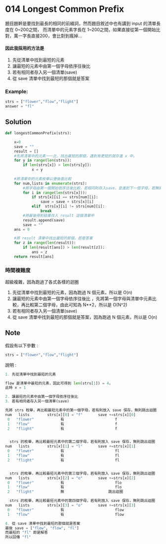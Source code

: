 # 014 Longest Common Prefix

題目題幹是要找到最長的相同的前綴詞，然而題目敘述中也有講到 input 的清單長度在 0~200之間，
而清單中的元素字長在 1~200之間，如果直接從第一個開始比對，萬一字長直接200，會比對到瘋掉...

#### 因此我採用的方法是
1. 先從清單中找到最短的元素
2. 讓最短的元素中由第一個字母依序往後比 
3. 若有相同者存入另一個清單(save)
4. 從 save 清單中找到最短的那個就是答案

### Example:

```python
strs = ["flower","flow","flight"]
answer = "fl"
```

## Solution

```python
def longestCommonPrefix(strs):

    x=0
    save = ""
    result = []
    #先將清單中的元素一一比，找出最短的那個，遇到有更短的就存進 x 中。
    for y in range(len(strs)):
        if len(strs[x]) > len(strs[y]):
            x = y
    
    #將清單中的元素枚舉以便後面比較
    for num,lists in enumerate(strs):
        #將字母由第一個開始依序往後比較，若相同則存入save，並進到下一個字母，若無則直接離開迴圈
        for i in range(len(strs[x])):  
            if strs[x][i] == strs[num][i]:
                save = save + strs[x][i]
            elif  strs[x][i] != strs[num][i]:
                break
        #將最後得到結果存入 result 這個清單中
        result.append(save)
        save = ""
    ans = 0

    #將 result 清單中找出最短的那個，即是答案
    for z in range(len(result)):
        if len(result[ans]) > len(result[z]):
            ans = z
    return result[ans]

```  

### 時間複雜度

超級複雜，因為跑過了各式各樣的迴圈
1. 先從清單中找到最短的元素，因為跑過 N 個元素，所以是 O(n)
2. 讓最短的元素中由第一個字母依序往後比 ，先將第一個字母與清單中元素比較，再比較第二個字母，由此可知為 N**2，所以是 O(N^2)
3. 若有相同者存入另一個清單(save)
4. 從 save 清單中找到最短的那個就是答案，因為跑過 N 個元素，所以是 O(n)


## Note
假設有以下參數 :
```python
strs = ["flower","flow","flight"]
```
說明 :
```python
1. 先從清單中找到最短的元素

flow 是清單中最短的元素，因此可得到 len(strs[1]) = 4，
此時 x = 1

2. 讓最短的元素中由第一個字母依序往後比 
3. 若有相同者存入另一個清單(save)

先將 strs 枚舉，再比較最短元素中的第一個字母，若有則放入 save 保存，無則跳出迴圈
num   lists        strs[x][0] = "f"       save +=strs[x][0]
 0   "flower"            有                       f
 1   "flow"              有                       f
 2   "flight"            有                       f


  strs 的枚舉，再比較最短元素中的第二個字母，若有則放入 save 保存，無則跳出迴圈
num   lists        strs[x][1] = "l"       save +=strs[x][1]
 0   "flower"            有                       fl
 1   "flow"              有                       fl
 2   "flight"            有                       fl


  strs 的枚舉，再比較最短元素中的第三個字母，若有則放入 save 保存，無則跳出迴圈
num   lists        strs[x][2] = "o"       save +=strs[x][2]
 0   "flower"            有                       flo
 1   "flow"              有                       flo
 2   "flight"            無                    跳出迴圈

  strs 的枚舉，再比較最短元素中的第四個字母，若有則放入 save 保存，無則跳出迴圈
num   lists        strs[x][3] = "o"       save +=strs[x][3]
 0   "flower"            有                       flow
 1   "flow"              有                       flow

4. 從 save 清單中找到最短的那個就是答案
最後 save = ["flow", "flow", "fl"]
而最短的 "fl" 即是解答 
所以回傳 "fl"


```

